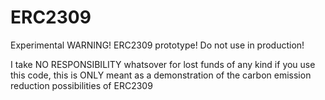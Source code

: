 # ERC2309
Experimental WARNING! ERC2309 prototype! Do not use in production!

I take NO RESPONSIBILITY whatsover for lost funds of any kind if you use this code, this is ONLY meant as a demonstration of the carbon emission reduction possibilities of ERC2309
